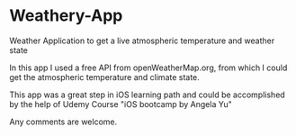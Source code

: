 # Weathery-App


Weather Application to get a live atmospheric temperature and weather state

In this app I used a free API from openWeatherMap.org, from which I could get the atmospheric temperature and climate state.

This app was a great step in iOS learning path and could be accomplished by the help of Udemy Course "iOS bootcamp by Angela Yu"

Any comments are welcome.

